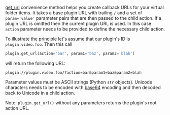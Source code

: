 [get_url](http://romanvm.github.io/script.module.simpleplugin/docs/simpleplugin.Plugin-class.html#get_url) convenience method helps you create callback URLs for your virtual folder items. It takes a base plugin URL with trailing `/` and a set of `param='value'` parameter pairs that are then passed to the child action. If a plugin URL is omitted then the current plugin URL is used. In this case `action` parameter needs to be provided to define the necessary child action.

To illustrate the principle let's assume that our plugin's ID is `plugin.video.foo`. Then this call
```python
plugin.get_url(action='bar', param1='baz', param2='blah')
```
will return the following URL:
```
plugin://plugin.video.foo/?action=bar&param1=baz&param2=blah
```
Parameter values must be ASCII strings (Python `str` objects). Unicode characters needs to be encoded with [base64](https://docs.python.org/2/library/base64.html) encoding and then decoded back to Unicode in a child action.

Note: `plugin.get_url()` without any parameters returns the plugin's root action URL.